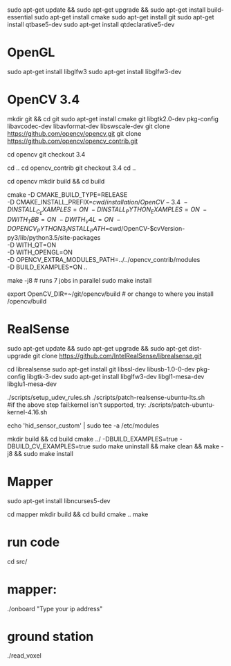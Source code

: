 #
sudo apt-get update && sudo apt-get upgrade && sudo apt-get install build-essential
sudo apt-get install cmake
sudo apt-get install git
sudo apt-get install qtbase5-dev
sudo apt-get install qtdeclarative5-dev

# OpenGL
sudo apt-get install libglfw3
sudo apt-get install libglfw3-dev

# OpenCV 3.4
mkdir git && cd git
sudo apt-get install cmake git libgtk2.0-dev pkg-config libavcodec-dev libavformat-dev libswscale-dev
git clone https://github.com/opencv/opencv.git
git clone https://github.com/opencv/opencv_contrib.git

cd opencv
git checkout 3.4

cd ..
cd opencv_contrib
git checkout 3.4
cd ..

cd opencv
mkdir build && cd build

cmake -D CMAKE_BUILD_TYPE=RELEASE \
      -D CMAKE_INSTALL_PREFIX=$cwd/installation/OpenCV-3.4 \
      -D INSTALL_C_EXAMPLES=ON \
      -D INSTALL_PYTHON_EXAMPLES=ON \
      -D WITH_TBB=ON \
      -D WITH_V4L=ON \
      -D OPENCV_PYTHON3_INSTALL_PATH=$cwd/OpenCV-$cvVersion-py3/lib/python3.5/site-packages \
      -D WITH_QT=ON \
      -D WITH_OPENGL=ON \
      -D OPENCV_EXTRA_MODULES_PATH=../../opencv_contrib/modules \
      -D BUILD_EXAMPLES=ON ..

make -j8 # runs 7 jobs in parallel
sudo make install

export OpenCV_DIR=~/git/opencv/build	# or change to where you install /opencv/build

# RealSense
sudo apt-get update && sudo apt-get upgrade && sudo apt-get dist-upgrade
git clone https://github.com/IntelRealSense/librealsense.git

cd librealsense
sudo apt-get install git libssl-dev libusb-1.0-0-dev pkg-config libgtk-3-dev
sudo apt-get install libglfw3-dev libgl1-mesa-dev libglu1-mesa-dev 

./scripts/setup_udev_rules.sh
./scripts/patch-realsense-ubuntu-lts.sh		
#if the above step fail:kernel isn't supported, try: ./scripts/patch-ubuntu-kernel-4.16.sh

echo 'hid_sensor_custom' | sudo tee -a /etc/modules

mkdir build && cd build
cmake ../ -DBUILD_EXAMPLES=true -DBUILD_CV_EXAMPLES=true
sudo make uninstall && make clean && make -j8 && sudo make install

# Mapper
sudo apt-get install libncurses5-dev

cd mapper
mkdir build && cd build
cmake ..
make

# run code
cd src/

# mapper:
./onboard "Type your ip address"

# ground station
./read_voxel

